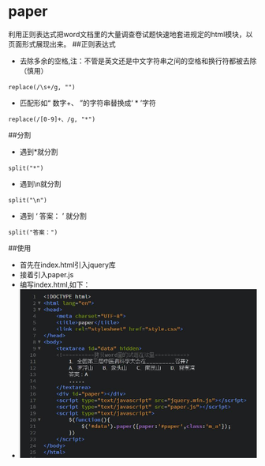 # paper
利用正则表达式把word文档里的大量调查卷试题快速地套进规定的html模块，以页面形式展现出来。
##正则表达式

* 去除多余的空格,注：不管是英文还是中文字符串之间的空格和换行符都被去除（慎用）

 ``replace(/\s+/g, "")``
* 匹配形如“ 数字+、 ”的字符串替换成‘ * ’字符

 ``replace(/[0-9]+、/g, "*")``

##分割

* 遇到*就分割
  
 ``split("*")``
* 遇到\n就分割
 
 ``split("\n")``
* 遇到 ‘ 答案： ’ 就分割
 
 ``split("答案：")``

##使用
* 首先在index.html引入jquery库
* 接着引入paper.js
* 编写index.html,如下：
* ![paper](paper.jpg)
